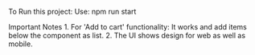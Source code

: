 To Run this project: 
Use: npm run start


Important Notes
    1. For 'Add to cart' functionality: It works and add items below the component as list.
    2. The UI shows design for web as well as mobile.
